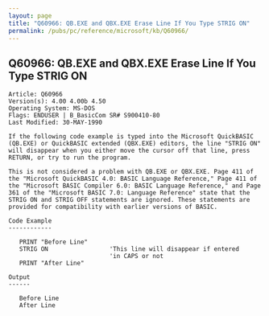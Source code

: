 ```yaml
---
layout: page
title: "Q60966: QB.EXE and QBX.EXE Erase Line If You Type STRIG ON"
permalink: /pubs/pc/reference/microsoft/kb/Q60966/
---
```


## Q60966: QB.EXE and QBX.EXE Erase Line If You Type STRIG ON

	Article: Q60966
	Version(s): 4.00 4.00b 4.50
	Operating System: MS-DOS
	Flags: ENDUSER | B_BasicCom SR# S900410-80
	Last Modified: 30-MAY-1990
	
	If the following code example is typed into the Microsoft QuickBASIC
	(QB.EXE) or QuickBASIC extended (QBX.EXE) editors, the line "STRIG ON"
	will disappear when you either move the cursor off that line, press
	RETURN, or try to run the program.
	
	This is not considered a problem with QB.EXE or QBX.EXE. Page 411 of
	the "Microsoft QuickBASIC 4.0: BASIC Language Reference," Page 411 of
	the "Microsoft BASIC Compiler 6.0: BASIC Language Reference," and Page
	361 of the "Microsoft BASIC 7.0: Language Reference" state that the
	STRIG ON and STRIG OFF statements are ignored. These statements are
	provided for compatibility with earlier versions of BASIC.
	
	Code Example
	------------
	
	   PRINT "Before Line"
	   STRIG ON                 'This line will disappear if entered
	                            'in CAPS or not
	   PRINT "After Line"
	
	Output
	------
	
	   Before Line
	   After Line
